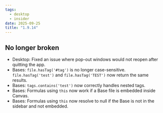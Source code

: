 ```yaml
---
tags:
  - desktop
  - insider
date: 2025-09-25
title: "1.9.14"
---
```


## No longer broken

- Desktop: Fixed an issue where pop-out windows would not reopen after quitting the app.
- Bases: `file.hasTag('#tag')` is no longer case-sensitive. `file.hasTag('test')` and `file.hasTag('TEST')` now return the same results.
- Bases: `tags.contains('test')` now correctly handles nested tags.
- Bases: Formulas using `this` now work if a Base file is embedded inside Canvas.
- Bases: Formulas using `this` now resolve to null if the Base is not in the sidebar and not embedded.
